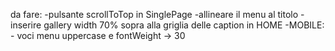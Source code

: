 da fare:
-pulsante scrollToTop in SinglePage
-allineare il menu al titolo
-inserire gallery width 70% sopra alla griglia delle caption in HOME
-MOBILE: - voci menu uppercase e fontWeight -> 30
